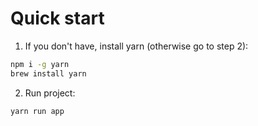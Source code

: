 # Quick start

1. If you don't have, install yarn (otherwise go to step 2):

```bash
npm i -g yarn
brew install yarn
```
2. Run project:

```bash
yarn run app 
```

